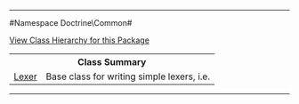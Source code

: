 

- - -

#Namespace Doctrine\Common#

<div><a href='https://github.com/JeyDotC/Hirudo-docs/tree/master/doctrine/common/package-tree.md'>View Class Hierarchy for this Package</a></div>

<table class="title">
<tr><th colspan="2" class="title">Class Summary</th></tr>
<tr><td class="name"><a href="https://github.com/JeyDotC/Hirudo-docs/blob/master/doctrine/common/Lexer.md">Lexer</a></td><td class="description">Base class for writing simple lexers, i.e. </td></tr>
</table>

- - -

